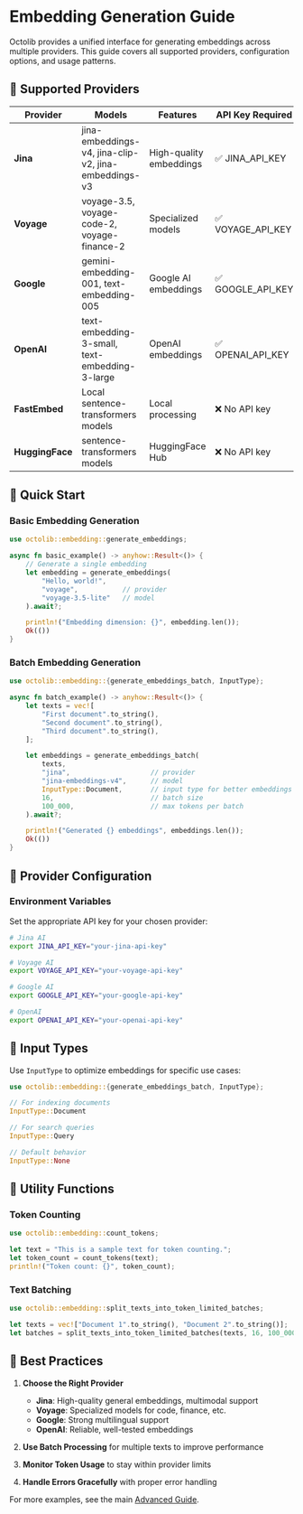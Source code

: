 # Embedding Generation Guide

Octolib provides a unified interface for generating embeddings across multiple providers. This guide covers all supported providers, configuration options, and usage patterns.

## 🎯 Supported Providers

| Provider | Models | Features | API Key Required |
|----------|--------|----------|------------------|
| **Jina** | jina-embeddings-v4, jina-clip-v2, jina-embeddings-v3 | High-quality embeddings | ✅ JINA_API_KEY |
| **Voyage** | voyage-3.5, voyage-code-2, voyage-finance-2 | Specialized models | ✅ VOYAGE_API_KEY |
| **Google** | gemini-embedding-001, text-embedding-005 | Google AI embeddings | ✅ GOOGLE_API_KEY |
| **OpenAI** | text-embedding-3-small, text-embedding-3-large | OpenAI embeddings | ✅ OPENAI_API_KEY |
| **FastEmbed** | Local sentence-transformers models | Local processing | ❌ No API key |
| **HuggingFace** | sentence-transformers models | HuggingFace Hub | ❌ No API key |

## 🚀 Quick Start

### Basic Embedding Generation

```rust
use octolib::embedding::generate_embeddings;

async fn basic_example() -> anyhow::Result<()> {
    // Generate a single embedding
    let embedding = generate_embeddings(
        "Hello, world!",
        "voyage",           // provider
        "voyage-3.5-lite"   // model
    ).await?;

    println!("Embedding dimension: {}", embedding.len());
    Ok(())
}
```

### Batch Embedding Generation

```rust
use octolib::embedding::{generate_embeddings_batch, InputType};

async fn batch_example() -> anyhow::Result<()> {
    let texts = vec![
        "First document".to_string(),
        "Second document".to_string(),
        "Third document".to_string(),
    ];

    let embeddings = generate_embeddings_batch(
        texts,
        "jina",                    // provider
        "jina-embeddings-v4",      // model
        InputType::Document,       // input type for better embeddings
        16,                        // batch size
        100_000,                   // max tokens per batch
    ).await?;

    println!("Generated {} embeddings", embeddings.len());
    Ok(())
}
```

## 🔧 Provider Configuration

### Environment Variables

Set the appropriate API key for your chosen provider:

```bash
# Jina AI
export JINA_API_KEY="your-jina-api-key"

# Voyage AI
export VOYAGE_API_KEY="your-voyage-api-key"

# Google AI
export GOOGLE_API_KEY="your-google-api-key"

# OpenAI
export OPENAI_API_KEY="your-openai-api-key"
```

## 🎯 Input Types

Use `InputType` to optimize embeddings for specific use cases:

```rust
use octolib::embedding::{generate_embeddings_batch, InputType};

// For indexing documents
InputType::Document

// For search queries
InputType::Query

// Default behavior
InputType::None
```

## 🔧 Utility Functions

### Token Counting

```rust
use octolib::embedding::count_tokens;

let text = "This is a sample text for token counting.";
let token_count = count_tokens(text);
println!("Token count: {}", token_count);
```

### Text Batching

```rust
use octolib::embedding::split_texts_into_token_limited_batches;

let texts = vec!["Document 1".to_string(), "Document 2".to_string()];
let batches = split_texts_into_token_limited_batches(texts, 16, 100_000);
```

## 🎯 Best Practices

1. **Choose the Right Provider**
   - **Jina**: High-quality general embeddings, multimodal support
   - **Voyage**: Specialized models for code, finance, etc.
   - **Google**: Strong multilingual support
   - **OpenAI**: Reliable, well-tested embeddings

2. **Use Batch Processing** for multiple texts to improve performance

3. **Monitor Token Usage** to stay within provider limits

4. **Handle Errors Gracefully** with proper error handling

For more examples, see the main [Advanced Guide](04-advanced-guide.md).
